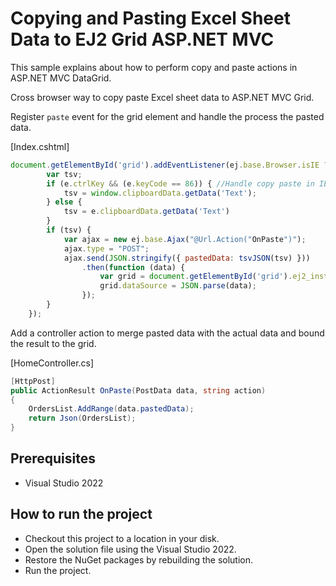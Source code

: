 # Copying and Pasting Excel Sheet Data to EJ2 Grid ASP.NET MVC

This sample explains about how to perform copy and paste actions in ASP.NET MVC DataGrid.

Cross browser way to copy paste Excel sheet data to ASP.NET MVC Grid.

Register `paste` event for the grid element and handle the process the pasted data.

[Index.cshtml]

```javascript
document.getElementById('grid').addEventListener(ej.base.Browser.isIE ? 'keydown' : 'paste', function (e) {
        var tsv;
        if (e.ctrlKey && (e.keyCode == 86)) { //Handle copy paste in IE.
            tsv = window.clipboardData.getData('Text');
        } else {
            tsv = e.clipboardData.getData('Text')
        }
        if (tsv) {
            var ajax = new ej.base.Ajax("@Url.Action("OnPaste")");
            ajax.type = "POST";
            ajax.send(JSON.stringify({ pastedData: tsvJSON(tsv) }))
                .then(function (data) {
                    var grid = document.getElementById('grid').ej2_instances[0];
                    grid.dataSource = JSON.parse(data);
                });
        }
    });
```

Add a controller action to merge pasted data with the actual data and bound the result to the grid.

[HomeController.cs]

```c#
[HttpPost]
public ActionResult OnPaste(PostData data, string action)
{
    OrdersList.AddRange(data.pastedData);
    return Json(OrdersList);
}
```

## Prerequisites

* Visual Studio 2022

## How to run the project

* Checkout this project to a location in your disk.
* Open the solution file using the Visual Studio 2022.
* Restore the NuGet packages by rebuilding the solution.
* Run the project.
